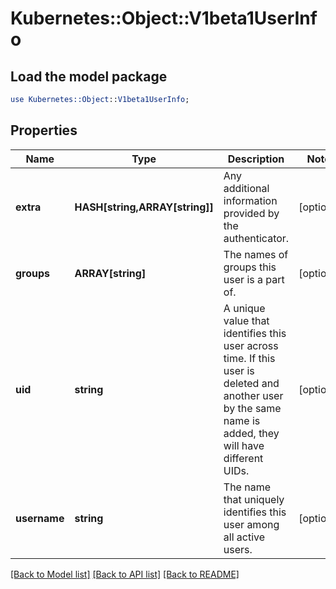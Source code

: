 # Kubernetes::Object::V1beta1UserInfo

## Load the model package
```perl
use Kubernetes::Object::V1beta1UserInfo;
```

## Properties
Name | Type | Description | Notes
------------ | ------------- | ------------- | -------------
**extra** | **HASH[string,ARRAY[string]]** | Any additional information provided by the authenticator. | [optional] 
**groups** | **ARRAY[string]** | The names of groups this user is a part of. | [optional] 
**uid** | **string** | A unique value that identifies this user across time. If this user is deleted and another user by the same name is added, they will have different UIDs. | [optional] 
**username** | **string** | The name that uniquely identifies this user among all active users. | [optional] 

[[Back to Model list]](../README.md#documentation-for-models) [[Back to API list]](../README.md#documentation-for-api-endpoints) [[Back to README]](../README.md)


